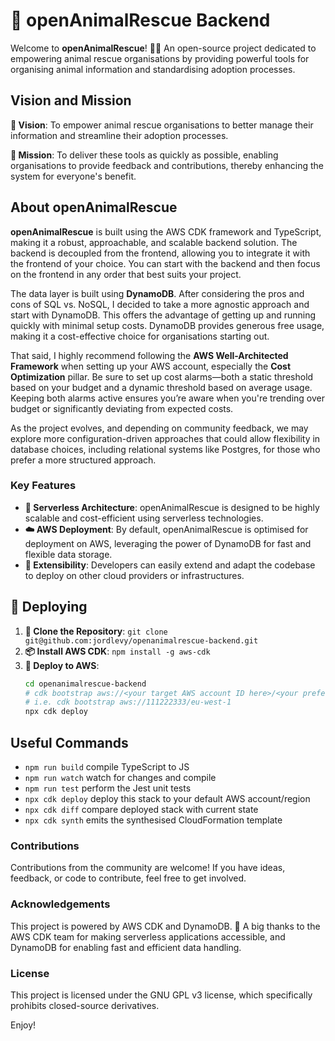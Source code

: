 
# 🐾 openAnimalRescue Backend

Welcome to **openAnimalRescue**! 🐶🐱 An open-source project dedicated to empowering animal rescue organisations by providing powerful tools for organising animal information and standardising adoption processes.

## Vision and Mission

**🌟 Vision**: To empower animal rescue organisations to better manage their information and streamline their adoption processes.

**🎯 Mission**: To deliver these tools as quickly as possible, enabling organisations to provide feedback and contributions, thereby enhancing the system for everyone's benefit.

## About openAnimalRescue

**openAnimalRescue** is built using the AWS CDK framework and TypeScript, making it a robust, approachable, and scalable backend solution. The backend is decoupled from the frontend, allowing you to integrate it with the frontend of your choice. You can start with the backend and then focus on the frontend in any order that best suits your project.

The data layer is built using **DynamoDB**. After considering the pros and cons of SQL vs. NoSQL, I decided to take a more agnostic approach and start with DynamoDB. This offers the advantage of getting up and running quickly with minimal setup costs. DynamoDB provides generous free usage, making it a cost-effective choice for organisations starting out. 

That said, I highly recommend following the **AWS Well-Architected Framework** when setting up your AWS account, especially the **Cost Optimization** pillar. Be sure to set up cost alarms—both a static threshold based on your budget and a dynamic threshold based on average usage. Keeping both alarms active ensures you’re aware when you're trending over budget or significantly deviating from expected costs.

As the project evolves, and depending on community feedback, we may explore more configuration-driven approaches that could allow flexibility in database choices, including relational systems like Postgres, for those who prefer a more structured approach.

### Key Features

- **🚀 Serverless Architecture**: openAnimalRescue is designed to be highly scalable and cost-efficient using serverless technologies.
- **☁️ AWS Deployment**: By default, openAnimalRescue is optimised for deployment on AWS, leveraging the power of DynamoDB for fast and flexible data storage.
- **🔧 Extensibility**: Developers can easily extend and adapt the codebase to deploy on other cloud providers or infrastructures.

## 🚀 Deploying

1. **🔄 Clone the Repository**: `git clone git@github.com:jordlevy/openanimalrescue-backend.git`
2. **📦 Install AWS CDK**: `npm install -g aws-cdk`
3. **🚀 Deploy to AWS**: 
    ```bash
    cd openanimalrescue-backend
    # cdk bootstrap aws://<your target AWS account ID here>/<your preferred region here> (only if needed)
    # i.e. cdk bootstrap aws://111222333/eu-west-1
    npx cdk deploy
    ```

## Useful Commands

* `npm run build`   compile TypeScript to JS
* `npm run watch`   watch for changes and compile
* `npm run test`    perform the Jest unit tests
* `npx cdk deploy`  deploy this stack to your default AWS account/region
* `npx cdk diff`    compare deployed stack with current state
* `npx cdk synth`   emits the synthesised CloudFormation template

### Contributions

Contributions from the community are welcome! If you have ideas, feedback, or code to contribute, feel free to get involved.

### Acknowledgements

This project is powered by AWS CDK and DynamoDB. 💪 A big thanks to the AWS CDK team for making serverless applications accessible, and DynamoDB for enabling fast and efficient data handling.

### License

This project is licensed under the GNU GPL v3 license, which specifically prohibits closed-source derivatives.

Enjoy!
